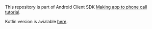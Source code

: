 This repository is part of Android Client SDK [Making app to phone call tutorial](https://developer.nexmo.com/client-sdk/tutorials/app-to-app/introduction/java).

Kotlin version is avialable [here](https://github.com/nexmo-community/client-sdk-android-tutorial-voice-app-to-app-java).
